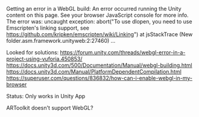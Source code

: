 Getting an error in a WebGL build:
An error occurred running the Unity content on this page. See your browser JavaScript console for more info. The error was:
uncaught exception: abort("To use dlopen, you need to use Emscripten's linking support, see https://github.com/kripken/emscripten/wiki/Linking") at jsStackTrace (New folder.asm.framework.unityweb:2:27460)
...

Looked for solutions:
https://forum.unity.com/threads/webgl-error-in-a-project-using-vuforia.450853/  
https://docs.unity3d.com/500/Documentation/Manual/webgl-building.html
https://docs.unity3d.com/Manual/PlatformDependentCompilation.html
https://superuser.com/questions/836832/how-can-i-enable-webgl-in-my-browser

Status: Only works in Unity App

 ARToolkit doesn't support WebGL?
